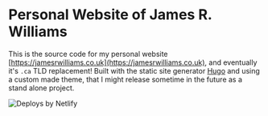 # Personal Website of James R. Williams

This is the source code for my personal website [https://jamesrwilliams.co.uk](https://jamesrwilliams.co.uk), and eventually it's `.ca` TLD replacement!
Built with the static site generator [Hugo](https://gohugo.io/) and using a custom made theme, that I might release sometime in the future as a stand alone project.  

![Deploys by Netlify](https://www.netlify.com/img/global/badges/netlify-color-bg.svg)
